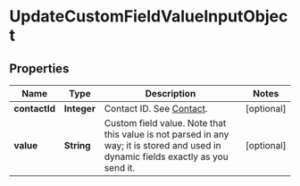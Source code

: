 
# UpdateCustomFieldValueInputObject

## Properties
Name | Type | Description | Notes
------------ | ------------- | ------------- | -------------
**contactId** | **Integer** | Contact ID. See [Contact](https://docs.textmagic.com/#tag/Contacts).  |  [optional]
**value** | **String** | Custom field value. Note that this value is not parsed in any way; it is stored and used in dynamic fields exactly as you send it. |  [optional]



